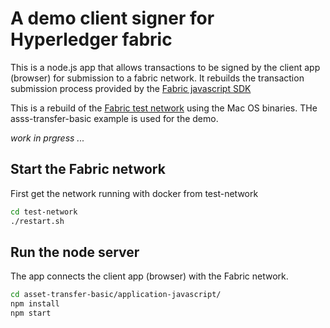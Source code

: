 # A demo client signer for Hyperledger fabric 

This is a node.js app that allows transactions to be signed by the client app (browser) for submission to a fabric network. It rebuilds the transaction submission process provided by the [Fabric javascript SDK](https://hyperledger.github.io/fabric-sdk-node/release-2.2/tutorial-sign-transaction-offline.html)

This is a rebuild of the [Fabric test network](https://hyperledger-fabric.readthedocs.io/en/latest/test_network.html) using the Mac OS binaries. THe asss-transfer-basic example is used for the demo.

*work in prgress ...*

## Start the Fabric network 

First get the network running with docker from test-network
```bash
cd test-network
./restart.sh
```
## Run the node server 

The app connects the client app (browser) with the Fabric network.

```bash
cd asset-transfer-basic/application-javascript/
npm install
npm start
```
